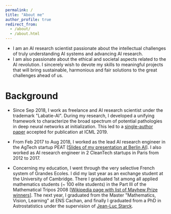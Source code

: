 ```yaml
---
permalink: /
title: "About me"
author_profile: true
redirect_from: 
  - /about/
  - /about.html
---
```


- I am an AI research scientist passionate about the intellectual challenges of truly understanding AI systems and advancing AI research. 
- I am also passionate about the ethical and societal aspects related to the AI revolution. I sincerely wish to devote my skills to meaningful projects that will bring sustainable, harmonious and fair solutions to the great challenges ahead of us.

# Background

- Since Sep 2018, I work as freelance and AI research scientist under the trademark "Labatie-AI". During my research, I developed a unifying framework to characterize the broad spectrum of potential pathologies in deep neural networks at initialization. This led to a [single-author paper](https://arxiv.org/abs/1811.03087) accepted for publication at ICML 2019.

- From Feb 2017 to Aug 2018, I worked as the lead AI research engineer in the AgTech startup PEAT [[Slides of my presentation at Berlin AI](/files/2018-05-23-BerlinAI.pdf)]. I also worked as AI research engineer in 2 CleanTech startups in Paris from 2012 to 2017.

- Concerning my education, I went through the very selective French system of Grandes Ecoles. I did my last year as an exchange student at the University of Cambridge. There I graduated 1st among all applied mathematics students (~ 100 elite students) in the Part III of the Mathematical Tripos 2008 [[Wikipedia page with list of Mayhew Prize winners](https://en.wikipedia.org/wiki/Mayhew_Prize)]. The next year, I graduated from the Master "Mathematics, Vision, Learning" at ENS Cachan, and finally I graduated from a PhD in Astrostatistics under the supervision of [Jean-Luc Starck](http://jstarck.cosmostat.org/).
